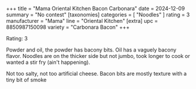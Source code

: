 +++
title = "Mama Oriental Kitchen Bacon Carbonara"
date = 2024-12-09
summary = "No contest"
[taxonomies]
categories = [ "Noodles" ]
rating = 3
manufacturer = "Mama"
line = "Oriental Kitchen"
[extra]
upc = 8850987150098
variety = "Carbonara Bacon"
+++

Rating: 3

Powder and oil, the powder has bacony bits.
Oil has a vaguely bacony flavor.
Noodles are on the thicker side but not jumbo, took longer to cook or wanted a stir fry (ain't happening).

Not too salty, not too artificial cheese.
Bacon bits are mostly texture with a tiny bit of smoke
